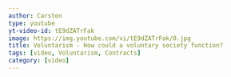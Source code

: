 ```yaml
---
author: Carsten
type: youtube
yt-video-id: tE9dZATrFak
image: https://img.youtube.com/vi/tE9dZATrFak/0.jpg
title: Voluntarism - How could a voluntary society function? 
tags: [video, Voluntarism, Contracts]
category: [video]
---
```


